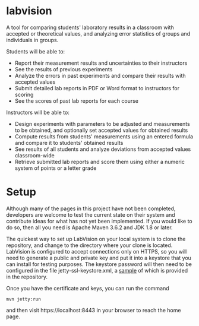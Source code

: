 # labvision
A tool for comparing students' laboratory results in a classroom with accepted or theoretical values, and analyzing error statistics of groups and individuals in groups.

Students will be able to:

* Report their measurement results and uncertainties to their instructors
* See the results of previous experiments
* Analyze the errors in past experiments and compare their results with accepted values
* Submit detailed lab reports in PDF or Word format to instructors for scoring
* See the scores of past lab reports for each course

Instructors will be able to:

* Design experiments with parameters to be adjusted and measurements to be obtained, and optionally set accepted values for obtained results
* Compute results from students' measurements using an entered formula and compare it to students' obtained results
* See results of all students and analyze deviations from accepted values classroom-wide
* Retrieve submitted lab reports and score them using either a numeric system of points or a letter grade

# Setup
Although many of the pages in this project have not been completed, developers are welcome to test the current state on their system and contribute ideas for what has not yet been implemented. If you would like to do so, then all you need is Apache Maven 3.6.2 and JDK 1.8 or later.

The quickest way to set up LabVision on your local system is to clone the repository, and change to the directory where your clone is located. LabVision is configured to accept connections only on HTTPS, so you will need to generate a public and private key and put it into a keystore that you can install for testing purposes. The keystore password will then need to be configured in the file jetty-ssl-keystore.xml, a [sample](https://github.com/dmnisson/labvision/blob/master/jetty-ssl-keystore.example.xml) of which is provided in the repository. 

Once you have the certificate and keys, you can run the command

```
mvn jetty:run
```

and then visit https://localhost:8443 in your browser to reach the home page.
